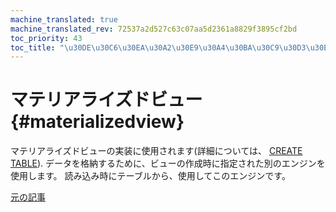 ```yaml
---
machine_translated: true
machine_translated_rev: 72537a2d527c63c07aa5d2361a8829f3895cf2bd
toc_priority: 43
toc_title: "\u30DE\u30C6\u30EA\u30A2\u30E9\u30A4\u30BA\u30C9\u30D3\u30E5\u30FC"
---
```


# マテリアライズドビュー {#materializedview}

マテリアライズドビューの実装に使用されます(詳細については、 [CREATE TABLE](../../../sql-reference/statements/create.md#create-table-query)). データを格納するために、ビューの作成時に指定された別のエンジンを使用します。 読み込み時にテーブルから、使用してこのエンジンです。

[元の記事](https://clickhouse.tech/docs/en/operations/table_engines/materializedview/) <!--hide-->
